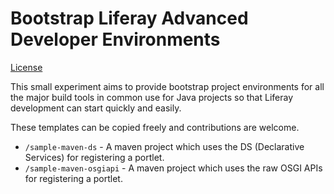 Bootstrap Liferay Advanced Developer Environments
=================================================

[License](/LICENSE.txt)

This small experiment aims to provide bootstrap project environments for all the major build tools in common use for Java projects so that Liferay development can start quickly and easily.

These templates can be copied freely and contributions are welcome.

* `/sample-maven-ds` - A maven project which uses the DS (Declarative Services) for registering a portlet.
* `/sample-maven-osgiapi` - A maven project which uses the raw OSGI APIs for registering a portlet.